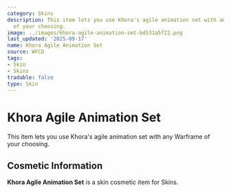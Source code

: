 ```yaml
---
category: Skins
description: This item lets you use Khora's agile animation set with any Warframe
  of your choosing.
image: ../images/khora-agile-animation-set-bd531a5f22.png
last_updated: '2025-09-17'
name: Khora Agile Animation Set
source: WFCD
tags:
- Skin
- Skins
tradable: false
type: Skin
---
```


# Khora Agile Animation Set

This item lets you use Khora's agile animation set with any Warframe of your choosing.

## Cosmetic Information

**Khora Agile Animation Set** is a skin cosmetic item for Skins.

